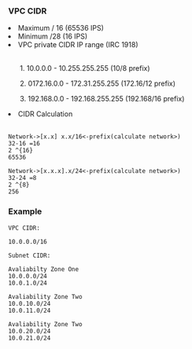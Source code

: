 ### VPC CIDR 

<li>Maximum / 16 (65536 IPS)</li>
<li>Minimum /28  (16 IPS)</li>
<li>VPC private CIDR IP range (IRC 1918)</li>
<br>
    <ol>1.  10.0.0.0 - 10.255.255.255 (10/8 prefix)</ol>
    <ol>2.  0172.16.0.0 - 172.31.255.255 (172.16/12 prefix)</ol>
    <ol>3.  192.168.0.0 - 192.168.255.255 (192.168/16 prefix)</ol>

<li>CIDR Calculation</li>
<br>

```
Network->[x.x] x.x/16<-prefix(calculate network>)
32-16 =16
2 ^{16}
65536
```
```
Network->[x.x.x].x/24<-prefix(calculate network>)
32-24 =8
2 ^{8}
256
```

### Example

```
VPC CIDR:

10.0.0.0/16

Subnet CIDR:

Avaliabilty Zone One
10.0.0.0/24
10.0.1.0/24

Avaliability Zone Two
10.0.10.0/24
10.0.11.0/24

Avaliability Zone Two
10.0.20.0/24
10.0.21.0/24